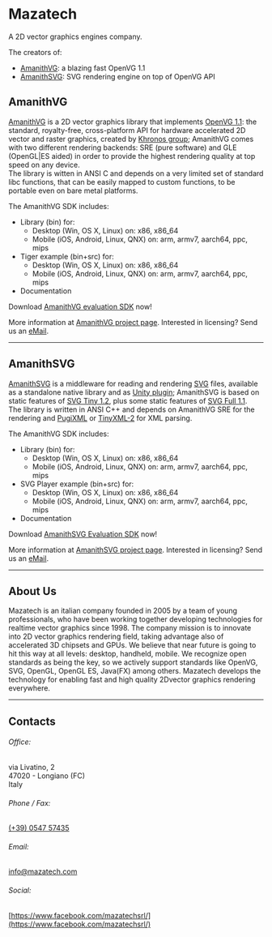 # Mazatech 

A 2D vector graphics engines company.

The creators of:

* [AmanithVG](http://www.mazatech.com/amanithvg): a blazing fast OpenVG 1.1 
* [AmanithSVG](http://www.mazatech.com/amanithsvg): SVG rendering engine on top of OpenVG API

## AmanithVG <a class="jumptarget" name="amanithvg_section"></a>

[AmanithVG](http://www.mazatech.com/amanithvg) is a 2D vector graphics library that implements [OpenVG 1.1](https://www.khronos.org/openvg/): the standard, royalty-free, cross-platform API for hardware accelerated 2D vector and raster graphics, created by [Khronos group](https://www.khronos.org); AmanithVG comes with two different rendering backends: SRE (pure software) and GLE (OpenGL\|ES aided) in order to provide the highest rendering quality at top speed on any device.  
The library is witten in ANSI C and depends on a very limited set of standard libc functions, that can be easily mapped to custom functions, to be portable even on bare metal platforms.

The AmanithVG SDK includes:

* Library (bin) for:
	* Desktop (Win, OS X, Linux) on: x86, x86\_64
	* Mobile (iOS, Android, Linux, QNX) on: arm, armv7, aarch64, ppc, mips
* Tiger example (bin+src) for:
	* Desktop (Win, OS X, Linux) on: x86, x86\_64
	* Mobile (iOS, Android, Linux, QNX) on: arm, armv7, aarch64, ppc, mips
* Documentation

Download [AmanithVG evaluation SDK](http://www.mazatech.com/downloads/amanithvg_v4_0_0_968_eval.zip) now!

More information at [AmanithVG project page](http://www.mazatech.com/amanithvg). Interested in licensing? Send us an [eMail](mailto:sales@mazatech.com?subject=AmanithVG%20Licensing).

---
  
## AmanithSVG <a class="jumptarget" name="amanithsvg_section"></a>

[AmanithSVG](http://www.mazatech.com/amanithsvg) is a middleware for reading and rendering [SVG](https://it.wikipedia.org/wiki/Scalable_Vector_Graphics) files, available as a standalone native library and as [Unity plugin](https://www.assetstore.unity3d.com/en/#!/content/19822); AmanithSVG is based on static features of [SVG Tiny 1.2](https://www.w3.org/TR/SVGTiny12/), plus some static features of [SVG Full 1.1](https://www.w3.org/TR/SVG/).  
The library is written in ANSI C++ and depends on AmanithVG SRE for the rendering and [PugiXML](http://pugixml.org) or [TinyXML-2](http://www.grinninglizard.com/tinyxml2/) for XML parsing.

The AmanithVG SDK includes:

* Library (bin) for:
	* Desktop (Win, OS X, Linux) on: x86, x86\_64
	* Mobile (iOS, Android, Linux, QNX) on: arm, armv7, aarch64, ppc, mips
* SVG Player example (bin+src) for:
	* Desktop (Win, OS X, Linux) on: x86, x86\_64
	* Mobile (iOS, Android, Linux, QNX) on: arm, armv7, aarch64, ppc, mips
* Documentation

Download [AmanithSVG Evaluation SDK](http://www.mazatech.com/downloads/amanithsvg_v1_0_0_336_eval.zip) now!

More information at [AmanithSVG project page](http://www.mazatech.com/amanithsvg). Interested in licensing? Send us an [eMail](mailto:sales@mazatech.com?subject=AmanithSVG%20Licensing).

---

## About Us <a class="jumptarget" name="about_section"></a>

Mazatech is an italian company founded in 2005 by a team of young professionals, who have been working together developing technologies for realtime vector graphics since 1998. The company mission is to innovate into 2D vector graphics rendering field, taking advantage also of accelerated 3D chipsets and GPUs. We believe that near future is going to hit this way at all levels: desktop, handheld, mobile. We recognize open standards as being the key, so we actively support standards like OpenVG, SVG, OpenGL, OpenGL ES, Java(FX) among others. Mazatech develops the technology for enabling fast and high quality 2Dvector graphics rendering everywhere.

---

## Contacts <a class="jumptarget" name="contacts_section"></a>

###### Office:  
via Livatino, 2  
47020 - Longiano (FC)  
Italy  

###### Phone / Fax:  
[(+39) 0547 57435](tel:+39054757435)  

###### Email:  
[info@mazatech.com](mailto:info@mazatech.com)  

###### Social:  
[https://www.facebook.com/mazatechsrl/](https://www.facebook.com/mazatechsrl/)  
